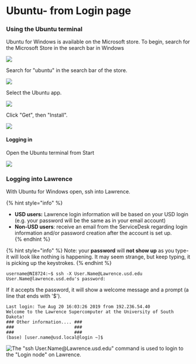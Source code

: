 # Ubuntu- from Login page

### Using the Ubuntu terminal

Ubuntu for Windows is available on the Microsoft store.  To begin, search for the Microsoft Store in the search bar in Windows

![](../../.gitbook/assets/ubuntu-1%20%284%29%20%284%29%20%284%29%20%284%29%20%282%29.png)

Search for "ubuntu" in the search bar of the store.

![](../../.gitbook/assets/ubuntu1%20%281%29.png)

Select the Ubuntu app.

![](../../.gitbook/assets/ubuntu2%20%281%29%20%281%29%20%281%29%20%281%29%20%281%29.png)

Click "Get", then "Install".

![](../../.gitbook/assets/ubuntu3%20%282%29%20%282%29%20%282%29%20%282%29.png)

#### Logging in

Open the Ubuntu terminal from Start

![](../../.gitbook/assets/ubuntuonstart.png)

### Logging into Lawrence

With Ubuntu for Windows open, ssh into Lawrence.

{% hint style="info" %}
* **USD users:** Lawrence login information will be based on your USD login \(e.g. your password will be the same as in your email account\)
* **Non-USD users**: receive an email from the ServiceDesk regarding login information and/or password creation after the account is set up.  
{% endhint %}

{% hint style="info" %}
Note: your **password** will **not show up** as you type- it will look like nothing is happening.  It may seem strange, but keep typing, it is picking up the keystrokes.
{% endhint %}

```text
username@NI8724:~$ ssh -X User.Name@Lawrence.usd.edu
User.Name@lawrence.usd.edu's password:
```

If it accepts the password, it will show a welcome message and a prompt \(a line that ends with '$'\).

```text
Last login: Tue Aug 20 16:03:26 2019 from 192.236.54.40
Welcome to the Lawrence Supercomputer at the University of South Dakota!
### Other information.... ###
###                       ###
###                       ###
(base) [user.name@usd.local@login ~]$
```

![The &quot;ssh User.Name@Lawrence.usd.edu&quot; command is used to login to the &quot;Login node&quot; on Lawrence.](../../.gitbook/assets/lawrencediagram2-ssh%20%281%29%20%282%29%20%283%29%20%281%29.png)



